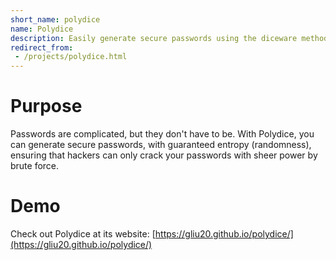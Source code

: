 ```yaml
---
short_name: polydice
name: Polydice
description: Easily generate secure passwords using the diceware method
redirect_from:
 - /projects/polydice.html
---
```

# Purpose
Passwords are complicated, but they don't have to be. With Polydice, you can generate secure passwords, with guaranteed entropy (randomness), ensuring that hackers can only crack your passwords with sheer power by brute force.

# Demo
Check out Polydice at its website: [https://gliu20.github.io/polydice/](https://gliu20.github.io/polydice/)
